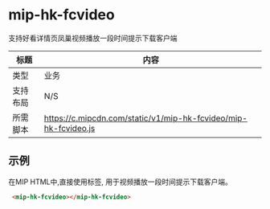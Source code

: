 ﻿# mip-hk-fcvideo

支持好看详情页凤巢视频播放一段时间提示下载客户端

|标题|内容|
|---|---|
|类型|业务|
|支持布局|N/S|
|所需脚本|https://c.mipcdn.com/static/v1/mip-hk-fcvideo/mip-hk-fcvideo.js|

## 示例

在MIP HTML中,直接使用标签, 用于视频播放一段时间提示下载客户端。

```html
 <mip-hk-fcvideo></mip-hk-fcvideo>
```
